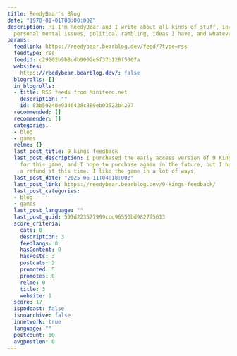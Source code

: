 ```yaml
---
title: ReedyBear's Blog
date: "1970-01-01T00:00:00Z"
description: Hi I'm ReedyBear and I write about all kinds of stuff, including my activism,
  personal mental issues, political rambling, ideas I have, and whatever else is ...
params:
  feedlink: https://reedybear.bearblog.dev/feed/?type=rss
  feedtype: rss
  feedid: c29202b9b8ddb9002e5f37b128f5307a
  websites:
    https://reedybear.bearblog.dev/: false
  blogrolls: []
  in_blogrolls:
  - title: RSS feeds from Minifeed.net
    description: ""
    id: 83b59248e9346428c889eb03522b4297
  recommended: []
  recommender: []
  categories:
  - blog
  - games
  relme: {}
  last_post_title: 9 kings feedback
  last_post_description: I purchased the early access version of 9 Kings. I am rooting
    for this game, and I hope to purchase again in the future, but I have asked for
    a refund at this time. I like the game in a lot of ways,
  last_post_date: "2025-06-11T04:18:00Z"
  last_post_link: https://reedybear.bearblog.dev/9-kings-feedback/
  last_post_categories:
  - blog
  - games
  last_post_language: ""
  last_post_guid: 591d223577999ccd96550bd9827f5613
  score_criteria:
    cats: 0
    description: 3
    feedlangs: 0
    hasContent: 0
    hasPosts: 3
    postcats: 2
    promoted: 5
    promotes: 0
    relme: 0
    title: 3
    website: 1
  score: 17
  ispodcast: false
  isnoarchive: false
  innetwork: true
  language: ""
  postcount: 10
  avgpostlen: 0
---
```

